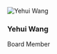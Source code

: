 ![Yehui Wang](https://github.com/chaoss/community/blob/main/governance/board/images/yehui-wang.jpg)

### Yehui Wang
Board Member
